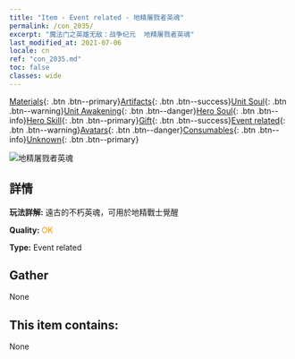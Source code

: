 ```yaml
---
title: "Item - Event related - 地精屠戮者英魂"
permalink: /con_2035/
excerpt: "魔法门之英雄无敌：战争纪元  地精屠戮者英魂"
last_modified_at: 2021-07-06
locale: cn
ref: "con_2035.md"
toc: false
classes: wide
---
```

 [Materials](/ItemsCN/){: .btn .btn--primary}[Artifacts](/ItemsCN/Artifacts/){: .btn .btn--success}[Unit Soul](/ItemsCN/UnitSoul/){: .btn .btn--warning}[Unit Awakening](/ItemsCN/UnitAwakening/){: .btn .btn--danger}[Hero Soul](/ItemsCN/HeroSoul/){: .btn .btn--info}[Hero Skill](/ItemsCN/HeroSkill/){: .btn .btn--primary}[Gift](/ItemsCN/Gift/){: .btn .btn--success}[Event related](/ItemsCN/Events/){: .btn .btn--warning}[Avatars](/ItemsCN/Avatars/){: .btn .btn--danger}[Consumables](/ItemsCN/Consumables/){: .btn .btn--info}[Unknown](/ItemsCN/Unknown/){: .btn .btn--primary}

 ![地精屠戮者英魂](/images/t/juexing_401.png)

## 詳情
 **玩法詳解:** 遠古的不朽英魂，可用於地精戰士覺醒

 **Quality:** <span style="color: #FF8C00">OK</span>

 **Type:** Event related

## Gather

  None

## This item contains:

  None

